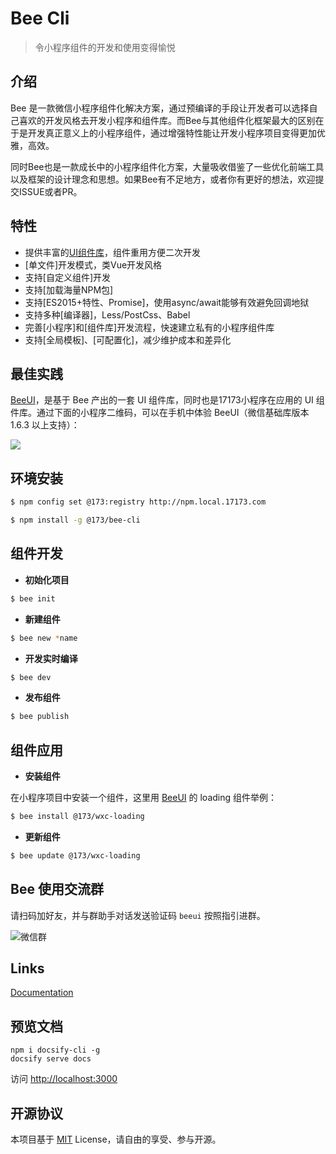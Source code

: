# Bee Cli

> 令小程序组件的开发和使用变得愉悦

## 介绍

Bee 是一款微信小程序组件化解决方案，通过预编译的手段让开发者可以选择自己喜欢的开发风格去开发小程序和组件库。而Bee与其他组件化框架最大的区别在于是开发真正意义上的小程序组件，通过增强特性能让开发小程序项目变得更加优雅，高效。

同时Bee也是一款成长中的小程序组件化方案，大量吸收借鉴了一些优化前端工具以及框架的设计理念和思想。如果Bee有不足地方，或者你有更好的想法，欢迎提交ISSUE或者PR。

## 特性

- 提供丰富的[UI组件库](http://ued.local.17173.com/gitlab/wxc/beeui)，组件重用方便二次开发
- [单文件]开发模式，类Vue开发风格
- 支持[自定义组件]开发
- 支持[加载海量NPM包]
- 支持[ES2015+特性、Promise]，使用async/await能够有效避免回调地狱
- 支持多种[编译器]，Less/PostCss、Babel
- 完善[小程序]和[组件库]开发流程，快速建立私有的小程序组件库
- 支持[全局模板]、[可配置化]，减少维护成本和差异化

## 最佳实践

[BeeUI](http://ued.local.17173.com/gitlab/wxc/beeui.git)，是基于 Bee 产出的一套 UI 组件库，同时也是17173小程序在应用的 UI 组件库。通过下面的小程序二维码，可以在手机中体验 BeeUI（微信基础库版本 1.6.3 以上支持）：

![](https://ue.17173cdn.com/a/beeui/2018/img/mp-beeui.jpg)

## 环境安装
``` bash
$ npm config set @173:registry http://npm.local.17173.com
```

``` bash
$ npm install -g @173/bee-cli
```

## 组件开发

- **初始化项目**

``` bash
$ bee init
```

- **新建组件**

``` bash
$ bee new *name
```

- **开发实时编译**

``` bash
$ bee dev
```

- **发布组件**

``` bash
$ bee publish
```

## 组件应用

- **安装组件**

在小程序项目中安装一个组件，这里用 [BeeUI](http://ued.local.17173.com/gitlab/wxc/beeui) 的 loading 组件举例：

``` bash
$ bee install @173/wxc-loading
```

- **更新组件**

``` bash
$ bee update @173/wxc-loading
```

## Bee 使用交流群

请扫码加好友，并与群助手对话发送验证码 `beeui` 按照指引进群。

![微信群](https://ue.17173cdn.com/a/beeui/2018/img/wechatInfo.jpg)

## Links ##

[Documentation](https://beeui.github.io/bee-cli)

## 预览文档 ##

	npm i docsify-cli -g
	docsify serve docs

访问 [http://localhost:3000](http://localhost:3000)

## 开源协议

本项目基于 [MIT](http://opensource.org/licenses/MIT) License，请自由的享受、参与开源。
